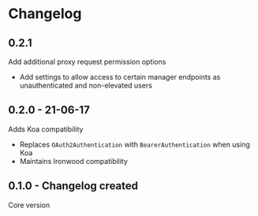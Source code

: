 # Changelog

## 0.2.1
Add additional proxy request permission options
* Add settings to allow access to certain manager endpoints as unauthenticated and non-elevated users

## 0.2.0 - 21-06-17
Adds Koa compatibility
* Replaces `OAuth2Authentication` with `BearerAuthentication` when using Koa
* Maintains Ironwood compatibility

## 0.1.0 - Changelog created
Core version
